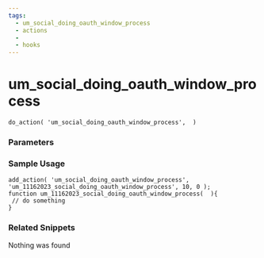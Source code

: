 ```yaml
---
tags: 
  - um_social_doing_oauth_window_process
  - actions
  - 
  - hooks
---
```

# um\_social\_doing\_oauth\_window\_process

``` php:no-line-numbers
do_action( 'um_social_doing_oauth_window_process',  )
```
<div class='hook-sep'></div>

### Parameters

<div class='hook-sep'></div>



### Sample Usage

``` php:no-line-numbers
add_action( 'um_social_doing_oauth_window_process', 'um_11162023_social_doing_oauth_window_process', 10, 0 );
function um_11162023_social_doing_oauth_window_process(  ){
 // do something
}
```
<div class='hook-sep'></div>



### Related Snippets

Nothing was found


